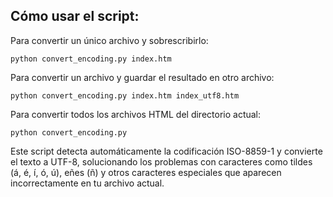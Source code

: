 
## Cómo usar el script:

Para convertir un único archivo y sobrescribirlo:

`python convert_encoding.py index.htm`


Para convertir un archivo y guardar el resultado en otro archivo:

`python convert_encoding.py index.htm index_utf8.htm`

Para convertir todos los archivos HTML del directorio actual:

`python convert_encoding.py`

Este script detecta automáticamente la codificación ISO-8859-1 y convierte el texto a UTF-8, solucionando los problemas con caracteres como tildes (á, é, í, ó, ú), eñes (ñ) y otros caracteres especiales que aparecen incorrectamente en tu archivo actual.
